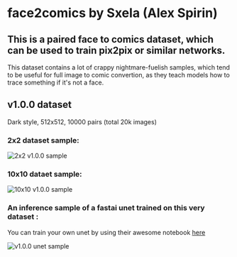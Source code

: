 # face2comics by Sxela (Alex Spirin)
## This is a paired face to comics dataset, which can be used to train pix2pix or similar networks.
This dataset contains a lot of crappy nightmare-fuelish samples, which tend to be useful for full image to comic convertion, as they teach models how to trace something if it's not a face.

## v1.0.0 dataset
Dark style, 512x512, 10000 pairs (total 20k images)

### 2x2 dataset sample:
![2x2 v1.0.0 sample](https://github.com/Sxela/face2comics/blob/main/samples/face2comics_v1.0.0_4sample.jpg)

### 10x10 dataet sample:
![10x10 v1.0.0 sample](https://github.com/Sxela/face2comics/blob/main/samples/face2comics_v1.0.0_comics_sample_large.jpg)

### An inference sample of a fastai unet trained on this very dataset : 
You can train your own unet by using their awesome notebook [here](https://github.com/fastai/course-v3/blob/master/nbs/dl1/lesson7-superres-gan.ipynb)

![v1.0.0 unet sample](https://github.com/Sxela/face2comics/blob/main/samples/face2comics_v1.0.0_unet_sample.jpg)
